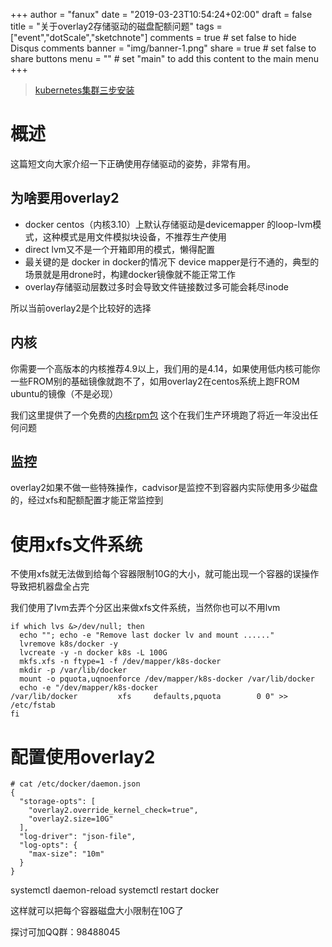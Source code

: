 +++
author = "fanux"
date = "2019-03-23T10:54:24+02:00"
draft = false
title = "关于overlay2存储驱动的磁盘配额问题"
tags = ["event","dotScale","sketchnote"]
comments = true     # set false to hide Disqus comments
banner = "img/banner-1.png"
share = true        # set false to share buttons
menu = ""           # set "main" to add this content to the main menu
+++

> [kubernetes集群三步安装](https://sealyun.com/pro/products/)

# 概述
这篇短文向大家介绍一下正确使用存储驱动的姿势，非常有用。

## 为啥要用overlay2
* docker centos（内核3.10）上默认存储驱动是devicemapper 的loop-lvm模式，这种模式是用文件模拟块设备，不推荐生产使用
* direct lvm又不是一个开箱即用的模式，懒得配置
* 最关键的是 docker in docker的情况下 device mapper是行不通的，典型的场景就是用drone时，构建docker镜像就不能正常工作
* overlay存储驱动层数过多时会导致文件链接数过多可能会耗尽inode

所以当前overlay2是个比较好的选择
<!--more-->

## 内核
你需要一个高版本的内核推荐4.9以上，我们用的是4.14，如果使用低内核可能你一些FROM别的基础镜像就跑不了，如用overlay2在centos系统上跑FROM ubuntu的镜像（不是必现）

我们这里提供了一个免费的[内核rpm包](https://github.com/sealyun/kernel/releases/tag/v4.14.49) 这个在我们生产环境跑了将近一年没出任何问题

## 监控
overlay2如果不做一些特殊操作，cadvisor是监控不到容器内实际使用多少磁盘的，经过xfs和配额配置才能正常监控到

# 使用xfs文件系统
不使用xfs就无法做到给每个容器限制10G的大小，就可能出现一个容器的误操作导致把机器盘全占完

我们使用了lvm去弄个分区出来做xfs文件系统，当然你也可以不用lvm

```
if which lvs &>/dev/null; then
  echo ""; echo -e "Remove last docker lv and mount ......"
  lvremove k8s/docker -y
  lvcreate -y -n docker k8s -L 100G
  mkfs.xfs -n ftype=1 -f /dev/mapper/k8s-docker
  mkdir -p /var/lib/docker
  mount -o pquota,uqnoenforce /dev/mapper/k8s-docker /var/lib/docker
  echo -e "/dev/mapper/k8s-docker                                  /var/lib/docker         xfs     defaults,pquota        0 0" >> /etc/fstab
fi
```

# 配置使用overlay2
```
# cat /etc/docker/daemon.json
{
  "storage-opts": [
    "overlay2.override_kernel_check=true",
    "overlay2.size=10G"
  ],
  "log-driver": "json-file",
  "log-opts": {
    "max-size": "10m"
  }
}
```
systemctl daemon-reload
systemctl restart docker

这样就可以把每个容器磁盘大小限制在10G了


探讨可加QQ群：98488045

